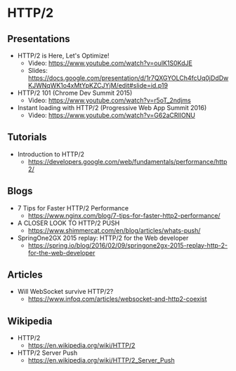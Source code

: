 # HTTP/2

## Presentations
* HTTP/2 is Here, Let's Optimize!
  * Video: https://www.youtube.com/watch?v=ouIK1S0KdJE
  * Slides: https://docs.google.com/presentation/d/1r7QXGYOLCh4fcUq0jDdDwKJWNqWK1o4xMtYpKZCJYjM/edit#slide=id.p19
* HTTP/2 101 (Chrome Dev Summit 2015)
  * Video: https://www.youtube.com/watch?v=r5oT_2ndjms
* Instant loading with HTTP/2 (Progressive Web App Summit 2016)
  * Video: https://www.youtube.com/watch?v=G62aCRIlONU

## Tutorials
* Introduction to HTTP/2
  * https://developers.google.com/web/fundamentals/performance/http2/

## Blogs
* 7 Tips for Faster HTTP/2 Performance
  * https://www.nginx.com/blog/7-tips-for-faster-http2-performance/
* A CLOSER LOOK TO HTTP/2 PUSH
  * https://www.shimmercat.com/en/blog/articles/whats-push/
* SpringOne2GX 2015 replay: HTTP/2 for the Web developer
  * https://spring.io/blog/2016/02/09/springone2gx-2015-replay-http-2-for-the-web-developer

## Articles
* Will WebSocket survive HTTP/2?
  * https://www.infoq.com/articles/websocket-and-http2-coexist

## Wikipedia
* HTTP/2
  * https://en.wikipedia.org/wiki/HTTP/2
* HTTP/2 Server Push
  * https://en.wikipedia.org/wiki/HTTP/2_Server_Push
